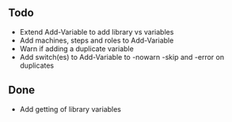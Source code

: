 Todo
----

- Extend Add-Variable to add library vs variables
- Add machines, steps and roles to Add-Variable
- Warn if adding a duplicate variable
- Add switch(es) to Add-Variable to -nowarn -skip and -error on duplicates

Done
----

- Add getting of library variables